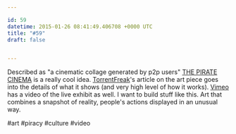 ```yaml
---

id: 59
datetime: 2015-01-26 08:41:49.406708 +0000 UTC
title: "#59"
draft: false


---
```


Described as "a cinematic collage generated by p2p users" [THE PIRATE CINEMA](http://thepiratecinema.com/online/) is a really cool idea. [TorrentFreak](http://torrentfreak.com/pirate-cinema-visualizes-torrent-traffic-in-online-art-display-150125/)'s article on the art piece goes into the details of what it shows (and very high level of how it works). [Vimeo](http://vimeo.com/67518774) has a video of the live exhibit as well. I want to build stuff like this. Art that combines a snapshot of reality, people's actions displayed in an unusual way.

#art #piracy #culture #video
